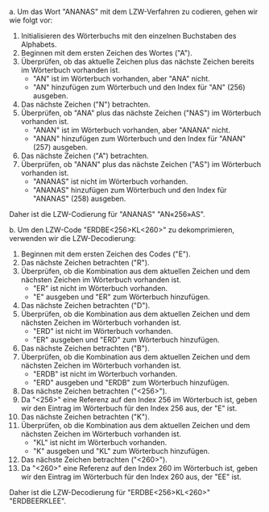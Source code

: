 a. Um das Wort "ANANAS" mit dem LZW-Verfahren zu codieren, gehen wir wie folgt vor:

1. Initialisieren des Wörterbuchs mit den einzelnen Buchstaben des Alphabets.
2. Beginnen mit dem ersten Zeichen des Wortes ("A").
3. Überprüfen, ob das aktuelle Zeichen plus das nächste Zeichen bereits im Wörterbuch vorhanden ist.
   - "AN" ist im Wörterbuch vorhanden, aber "ANA" nicht.
   - "AN" hinzufügen zum Wörterbuch und den Index für "AN" (256) ausgeben.
4. Das nächste Zeichen ("N") betrachten.
5. Überprüfen, ob "ANA" plus das nächste Zeichen ("NAS") im Wörterbuch vorhanden ist.
   - "ANAN" ist im Wörterbuch vorhanden, aber "ANANA" nicht.
   - "ANAN" hinzufügen zum Wörterbuch und den Index für "ANAN" (257) ausgeben.
6. Das nächste Zeichen ("A") betrachten.
7. Überprüfen, ob "ANAN" plus das nächste Zeichen ("AS") im Wörterbuch vorhanden ist.
   - "ANANAS" ist nicht im Wörterbuch vorhanden.
   - "ANANAS" hinzufügen zum Wörterbuch und den Index für "ANANAS" (258) ausgeben.

Daher ist die LZW-Codierung für "ANANAS" "AN«256»AS".

b. Um den LZW-Code "ERDBE<256>KL<260>" zu dekomprimieren, verwenden wir die LZW-Decodierung:

1. Beginnen mit dem ersten Zeichen des Codes ("E").
2. Das nächste Zeichen betrachten ("R").
3. Überprüfen, ob die Kombination aus dem aktuellen Zeichen und dem nächsten Zeichen im Wörterbuch vorhanden ist.
   - "ER" ist nicht im Wörterbuch vorhanden.
   - "E" ausgeben und "ER" zum Wörterbuch hinzufügen.
4. Das nächste Zeichen betrachten ("D").
5. Überprüfen, ob die Kombination aus dem aktuellen Zeichen und dem nächsten Zeichen im Wörterbuch vorhanden ist.
   - "ERD" ist nicht im Wörterbuch vorhanden.
   - "ER" ausgeben und "ERD" zum Wörterbuch hinzufügen.
6. Das nächste Zeichen betrachten ("B").
7. Überprüfen, ob die Kombination aus dem aktuellen Zeichen und dem nächsten Zeichen im Wörterbuch vorhanden ist.
   - "ERDB" ist nicht im Wörterbuch vorhanden.
   - "ERD" ausgeben und "ERDB" zum Wörterbuch hinzufügen.
8. Das nächste Zeichen betrachten ("<256>").
9. Da "<256>" eine Referenz auf den Index 256 im Wörterbuch ist, geben wir den Eintrag im Wörterbuch für den Index 256 aus, der "E" ist.
10. Das nächste Zeichen betrachten ("K").
11. Überprüfen, ob die Kombination aus dem aktuellen Zeichen und dem nächsten Zeichen im Wörterbuch vorhanden ist.
    - "KL" ist nicht im Wörterbuch vorhanden.
    - "K" ausgeben und "KL" zum Wörterbuch hinzufügen.
12. Das nächste Zeichen betrachten ("<260>").
13. Da "<260>" eine Referenz auf den Index 260 im Wörterbuch ist, geben wir den Eintrag im Wörterbuch für den Index 260 aus, der "EE" ist.

Daher ist die LZW-Decodierung für "ERDBE<256>KL<260>" "ERDBEERKLEE".